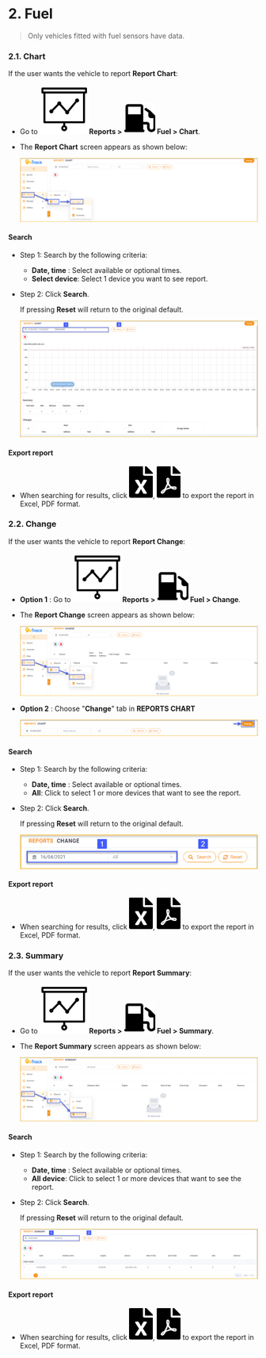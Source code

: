 # 2. Fuel

> Only vehicles fitted with fuel sensors have data.

### 2.1. Chart

If the user wants the vehicle to report **Report Chart**:

*  Go to **<span class="icon-left svg-filter-tick">![Ok](/docs/assets/images/web-interface/icon/SVG/dynamic.svg )Reports > <span class="icon-left svg-filter-tick">![Ok](/docs/assets/images/web-interface/icon/SVG/gas-station.svg) Fuel > Chart**. 

*  The **Report Chart** screen  appears as shown below:

     <span style="display:block;text-align:left">![Interface Web](/docs/assets/images/web-english/reports/chart.png)

#### Search
* Step 1: Search by the following criteria:

    * **Date, time** : Select available or optional times.
    * **Select device**: Select 1 device you want to see report.

* Step 2: Click **Search**.

    If pressing **Reset** will return to the original default.

    <span style="display:block;text-align:left">![Interface Web](/docs/assets/images/web-english/reports/search-chart.png)

#### Export report

* When searching for results, click <span class="icon-left svg-filter-circlegreen2">![Ok](/docs/assets/images/web-interface/icon/SVG/file-excel1.svg), <span class="icon-left svg-filter-circlered">![Ok](/docs/assets/images/web-interface/icon/SVG/file-pdf1.svg) to export the report in Excel, PDF format.

### 2.2. Change

If the user wants the vehicle to report **Report Change**:

* **Option 1** : Go to **<span class="icon-left svg-filter-tick">![Ok](/docs/assets/images/web-interface/icon/SVG/dynamic.svg )Reports > <span class="icon-left svg-filter-tick">![Ok](/docs/assets/images/web-interface/icon/SVG/gas-station.svg) Fuel > Change**. 

* The **Report Change** screen  appears as shown below:

     <span style="display:block;text-align:left">![Interface Web](/docs/assets/images/web-english/reports/change.png)

* **Option 2** : Choose "**Change**" tab in **REPORTS
CHART**

    <span style="display:block;text-align:left">![Interface Web](/docs/assets/images/web-english/reports/change-2.png)

#### Search 

* Step 1: Search by the following criteria:

    * **Date, time** : Select available or optional times.
    * **All**: Click to select 1 or more devices that want to see the report.
    
* Step 2: Click **Search**.

    If pressing **Reset** will return to the original default.

    <span style="display:block;text-align:left">![Interface Web](/docs/assets/images/web-english/reports/search-change.png)

#### Export report

* When searching for results, click <span class="icon-left svg-filter-circlegreen2">![Ok](/docs/assets/images/web-interface/icon/SVG/file-excel1.svg), <span class="icon-left svg-filter-circlered">![Ok](/docs/assets/images/web-interface/icon/SVG/file-pdf1.svg) to export the report in Excel, PDF format.

### 2.3. Summary 

If the user wants the vehicle to report **Report Summary**:

*  Go to **<span class="icon-left svg-filter-tick">![Ok](/docs/assets/images/web-interface/icon/SVG/dynamic.svg )Reports > <span class="icon-left svg-filter-tick">![Ok](/docs/assets/images/web-interface/icon/SVG/gas-station.svg) Fuel > Summary**. 

*  The **Report Summary** screen  appears as shown below:

     <span style="display:block;text-align:left">![Interface Web](/docs/assets/images/web-english/reports/fuel-summary.png)

#### Search
* Step 1: Search by the following criteria:

    * **Date, time** : Select available or optional times.
    * **All device**: Click to select 1 or more devices that want to see the report.

* Step 2: Click **Search**.

    If pressing **Reset** will return to the original default.

    <span style="display:block;text-align:left">![Interface Web](/docs/assets/images/web-english/reports/search-fuel-summary.png)

#### Export report

* When searching for results, click <span class="icon-left svg-filter-circlegreen2">![Ok](/docs/assets/images/web-interface/icon/SVG/file-excel1.svg), <span class="icon-left svg-filter-circlered">![Ok](/docs/assets/images/web-interface/icon/SVG/file-pdf1.svg) to export the report in Excel, PDF format.
